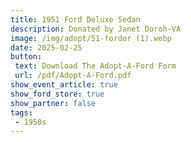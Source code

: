 ```yaml
---
title: 1951 Ford Deluxe Sedan
description: Donated by Janet Doroh-VA
image: /img/adopt/51-fordor (1).webp
date: 2025-02-25
button: 
 text: Download The Adopt-A-Ford Form
 url: /pdf/Adopt-A-Ford.pdf
show_event_article: true
show_ford_store: true
show_partner: false
tags: 
 - 1950s
---
```


